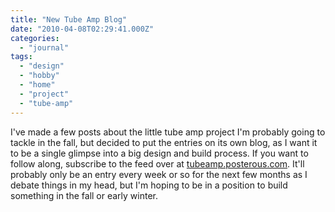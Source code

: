 ```yaml
---
title: "New Tube Amp Blog"
date: "2010-04-08T02:29:41.000Z"
categories: 
  - "journal"
tags: 
  - "design"
  - "hobby"
  - "home"
  - "project"
  - "tube-amp"
---
```


I've made a few posts about the little tube amp project I'm probably going to tackle in the fall, but decided to put the entries on its own blog, as I want it to be a single glimpse into a big design and build process. If you want to follow along, subscribe to the feed over at [tubeamp.posterous.com](http://tubeamp.posterous.com/). It'll probably only be an entry every week or so for the next few months as I debate things in my head, but I'm hoping to be in a position to build something in the fall or early winter.
